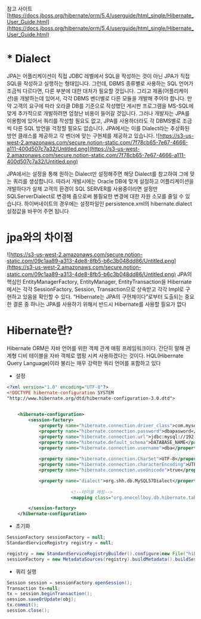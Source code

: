 참고 사이트  
[https://docs.jboss.org/hibernate/orm/5.4/userguide/html_single/Hibernate_User_Guide.html](https://docs.jboss.org/hibernate/orm/5.4/userguide/html_single/Hibernate_User_Guide.html)

# * Dialect  
  
JPA는 어플리케이션이 직접 JDBC 레벨에서 SQL을 작성하는 것이 아닌 JPA가 직접 SQL을 작성하고 실행하는 형태입니다. 그런데, DBMS 종류별로 사용하는 SQL 언어가 조금씩 다르다면, 다른 부분에 대한 대처가 필요할 것입니다. 
그리고 제품(어플리케이션)을 개발하는데 있어서, 각각 DBMS 벤더별로 다른 모듈을 개발해 주어야 합니다. 만약 고객의 요구에 따라 오라클 DB를 기준으로 작성했던 게시판 프로그램을 MS-SQL에 맞게 추가적으로 개발하려면 엄청난 비용이 들어갈 것입니다.
그러나 개발자는 JPA를 이용함에 있어서 쿼리를 작성할 필요도 없고, JPA를 사용하더라도 각 DBMS별로 조금씩 다른 SQL 방언을 걱정할 필요도 없습니다. JPA에서는 이를 Dialect라는 추상화된 방언 클래스를 제공하고 각 벤더에 맞는 구현체를 제공하고 있습니다.
![https://s3-us-west-2.amazonaws.com/secure.notion-static.com/7f78cb65-7e67-4666-a111-400d507c7a32/Untitled.png](https://s3-us-west-2.amazonaws.com/secure.notion-static.com/7f78cb65-7e67-4666-a111-400d507c7a32/Untitled.png)
  
JPA에서는 설정을 통해 원하는 Dialect만 설정해주면 해당 Dialect를 참고하여 그에 맞는 쿼리를 생성합니다. 따라서 개발시에는 Oracle DB에 맞게 설정하고 어플리케이션을 개발하다가 실제 고객의 환경이 SQL SERVER를 사용중이라면 설정만 SQLServerDialect로 변경해 줌으로써 불필요한 변경에 대한 자원 소모를 줄일 수 있습니다.
하이버네이트의 경우에는 설정파일인 persistence.xml의 hibernate.dialect 설정값을 바꾸어 주면 됩니다
    
    
# jpa와의 차이점  
  
![https://s3-us-west-2.amazonaws.com/secure.notion-static.com/09c1aa89-a313-4de8-8fb5-b6c3b048dd86/Untitled.png](https://s3-us-west-2.amazonaws.com/secure.notion-static.com/09c1aa89-a313-4de8-8fb5-b6c3b048dd86/Untitled.png)
JPA의 핵심인 EntityManagerFactory, EntityManager, EntityTransaction을 Hibernate에서는 각각 SessionFactory, Session, Transaction으로 상속받고 각각 Impl로 구현하고 있음을 확인할 수 있다. “Hibernate는 JPA의 구현체이다”로부터 도출되는 중요한 결론 중 하나는 JPA를 사용하기 위해서 반드시 Hibernate를 사용할 필요가 없다
  
  
# Hibernate란?  
  
Hibernate ORM은 자바 언어를 위한 객체 관계 매핑 프레임워크이다.
간단히 말해 관계형 디비 테이블을 자바 객체로 맵핑 시켜 사용하겠다는 것이다.
HQL(Hibernate Query Language)이라 불리는 매우 강력한 쿼리 언어를 포함하고 있다  
  
- 설정  

```xml
<?xml version="1.0" encoding="UTF-8"?>
<!DOCTYPE hibernate-configuration SYSTEM
"http://www.hibernate.org/dtd/hibernate-configuration-3.0.dtd">

 
    <hibernate-configuration>
        <session-factory>
            <property name="hibernate.connection.driver_class">com.mysql.jdbc.Driver</property>
            <property name="hibernate.connection.password">dbapasword</property>
            <property name="hibernate.connection.url">jdbc:mysql://192.168.0.49:3306/DATABASE_NAME?useSSL=false&amp;characterEncoding=UTF-8</property>
            <property name="hibernate.default_schema">DATABASE_NAME</property>
            <property name="hibernate.connection.username">dba</property>
           
            <property name="hibernate.connection.CharSet">UTF-8</property>
            <property name="hibernate.connection.characterEncoding">UTF-8</property>
            <property name="hibernate.connection.useUnicode">true</property>

            <property name="dialect">org.shh.db.MySQL57Dialect</property>
						
						<!--테이블 매핑-->
						<mapping class="org.onecellboy.db.hibernate.table.Person"/>

        </session-factory>
    </hibernate-configuration>
```

- 초기화  

```java
SessionFactory sessionFactory = null;
StandardServiceRegistry registry = null; 

registry = new StandardServiceRegistryBuilder().configure(new File("hibernate 설정 파일 경로")).build();
sessionFactory = new MetadataSources(registry).buildMetadata().buildSessionFactory();
```

- 쿼리 실행  

```java
Session session = sessionFactory.openSession();
Transaction tx=null; 
tx = session.beginTransaction();
session.saveOrUpdate(obj);
tx.commit();
session.close();
```
